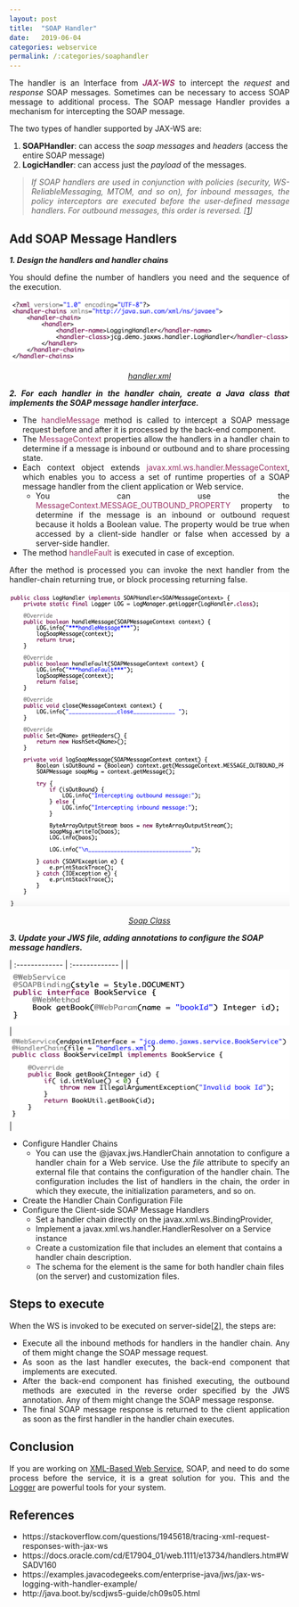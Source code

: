 ```yaml
---
layout: post
title:  "SOAP Handler"
date:   2019-06-04
categories: webservice
permalink: /:categories/soaphandler
---
```


<p style="text-align: justify;">The handler is an Interface from <strong><em><span style="color: #993366;">JAX-WS</span></em></strong> to intercept the <em>request</em> and <em>response</em> SOAP messages. Sometimes can be necessary to access SOAP message to additional process. The SOAP message Handler provides a mechanism for intercepting the SOAP message.</p>

The two types of handler supported by JAX-WS are:

<ol>
	<li><strong>SOAPHandler</strong>: can access the<em> soap messages</em> and <em>headers</em> (access the entire SOAP message)</li>
	<li><strong>LogicHandler</strong>: can access just the <em>payload</em> of the messages.</li>
</ol>

<blockquote>
<p style="text-align: justify;"><em>If SOAP handlers are used in conjunction with policies (security, WS-ReliableMessaging, MTOM, and so on), for inbound messages, the policy interceptors are executed before the user-defined message handlers. For outbound messages, this order is reversed. [<a href="https://docs.oracle.com/cd/E17904_01/web.1111/e13734/handlers.htm#WSADV161">1</a>]</em></p>
</blockquote>

<h2>Add SOAP Message Handlers</h2>

<em><strong>1. Design the handlers and handler chains</strong></em>
<p style="text-align: justify;">You should define the number of handlers you need and the sequence of the execution.</p>

<a href="https://examples.javacodegeeks.com/enterprise-java/jws/jax-ws-logging-with-handler-example/" ><img src="/img/soaphandler/handlerxml.png" width="590" height="112" /></a>
<p style="text-align: center;"><em><a href="https://examples.javacodegeeks.com/enterprise-java/jws/jax-ws-logging-with-handler-example/" >handler.xml</a></em></p>

<p style="text-align: justify;"><em><strong>2. For each handler in the handler chain, create a Java class that implements the SOAP message handler interface.</strong></em></p>

<ul>
	<li style="text-align: justify;">The <span style="color: #993366;">handleMessage</span> method is called to intercept a SOAP message request before and after it is processed by the back-end component.</li>
	<li style="text-align: justify;">The <span style="color: #993366;">MessageContext</span> properties allow the handlers in a handler chain to determine if a message is inbound or outbound and to share processing state.</li>
	<li style="text-align: justify;">Each context object extends <span style="color: #993366;">javax.xml.ws.handler.MessageContext</span>, which enables you to access a set of runtime properties of a SOAP message handler from the client application or Web service.
    <ul>
    	<li style="text-align: justify;">You can use the <span style="color: #993366;">MessageContext.MESSAGE_OUTBOUND_PROPERTY</span><span style="color: var(--color-text);"> property to determine if the message is an inbound or outbound request because it holds a Boolean value. </span><span style="color: var(--color-text);">The property would be true when accessed by a client-side handler or false when accessed by a server-side handler.</span></li>
    </ul>
  </li>
	<li>The method <span style="color: #993366;">handleFault</span> is executed in case of exception.</li>
</ul>

<p style="text-align: justify;">After the method is processed you can invoke the next handler from the handler-chain returning true, or block processing returning false.</p>

<a href="https://examples.javacodegeeks.com/enterprise-java/jws/jax-ws-logging-with-handler-example/" ><img src="/img/soaphandler/soapclass.png" width="552" height="564" /></a>

<p style="text-align: center;"><em><a href="https://examples.javacodegeeks.com/enterprise-java/jws/jax-ws-logging-with-handler-example/">Soap Class</a></em></p>

<strong><em>3. Update your JWS file, adding annotations to configure the SOAP message handlers.</em></strong>

| :------------- | :------------- |
| <a href="https://examples.javacodegeeks.com/enterprise-java/jws/jax-ws-logging-with-handler-example/" ><img src="/img/soaphandler/interface.png" width="900" height="100" /></a>       | <a href="https://examples.javacodegeeks.com/enterprise-java/jws/jax-ws-logging-with-handler-example/" ><img src="/img/soaphandler/class.png" width="916" height="150" /></a>       |

<ul>
	<li>Configure Handler Chains
<ul>
	<li style="text-align: justify;">You can use the @javax.jws.HandlerChain annotation to configure a handler chain for a Web service. Use the <em style="text-align: justify; color: var(--color-text);">file</em><span style="text-align: justify; color: var(--color-text);"> attribute to specify an external file that contains the configuration of the handler chain. The configuration includes the list of handlers in the chain, the order in which they execute, the initialization parameters, and so on.</span></li>
</ul>
</li>
	<li>Create the Handler Chain Configuration File</li>
	<li>Configure the Client-side SOAP Message Handlers
<ul>
	<li>Set a handler chain directly on the javax.xml.ws.BindingProvider,</li>
	<li>Implement a javax.xml.ws.handler.HandlerResolver on a Service instance</li>
	<li>Create a customization file that includes an element that contains a handler chain description.</li>
	<li>The schema for the element is the same for both handler chain files (on the server) and customization files.</li>
</ul>
</li>
</ul>

<h2>Steps to execute</h2>

When the WS is invoked to be executed on server-side[<a href="https://docs.oracle.com/cd/E17904_01/web.1111/e13734/handlers.htm#WSADV169">2</a>], the steps are:

<ul>
	<li style="text-align: justify;">Execute all the inbound methods for handlers in the handler chain. Any of them might change the SOAP message request.</li>
	<li style="text-align: justify;">As soon as the last handler executes, the back-end component that implements are executed.</li>
	<li style="text-align: justify;">After the back-end component has finished executing, the outbound methods are executed in the reverse order specified by the JWS annotation. Any of them might change the SOAP message response.</li>
	<li style="text-align: justify;">The final SOAP message response is returned to the client application as soon as the first handler in the handler chain executes.</li>
</ul>

<h2>Conclusion</h2>

<p style="text-align: justify;">If you are working on <a href="https://fabiana2611.github.io/webservice/soap">XML-Based Web Service</a>, SOAP, and need to do some process before the service, it is a great solution for you. This and the <a href="https://fabiana2611.github.io/java/logger/">Logger</a> are powerful tools for your system.</p>

<h2>References</h2>
<ul>
	<li>https://stackoverflow.com/questions/1945618/tracing-xml-request-responses-with-jax-ws</li>
	<li>https://docs.oracle.com/cd/E17904_01/web.1111/e13734/handlers.htm#WSADV160</li>
	<li>https://examples.javacodegeeks.com/enterprise-java/jws/jax-ws-logging-with-handler-example/</li>
	<li>http://java.boot.by/scdjws5-guide/ch09s05.html</li>
</ul>
